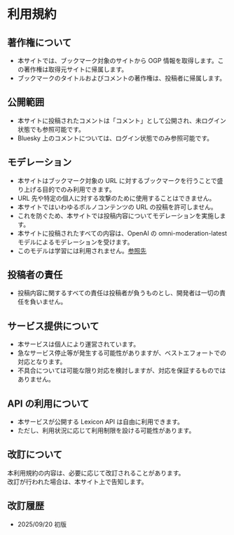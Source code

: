 # 利用規約

## 著作権について
- 本サイトでは、ブックマーク対象のサイトから OGP 情報を取得します。この著作権は取得元サイトに帰属します。  
- ブックマークのタイトルおよびコメントの著作権は、投稿者に帰属します。  

## 公開範囲
- 本サイトに投稿されたコメントは「コメント」として公開され、未ログイン状態でも参照可能です。  
- Bluesky 上のコメントについては、ログイン状態でのみ参照可能です。  

## モデレーション
- 本サイトはブックマーク対象の URL に対するブックマークを行うことで盛り上げる目的でのみ利用できます。  
- URL 先や特定の個人に対する攻撃のために使用することはできません。  
- 本サイトではいわゆるポルノコンテンツの URL の投稿を許可しません。  
- これを防ぐため、本サイトでは投稿内容についてモデレーションを実施します。  
- 本サイトに投稿されたすべての内容は、OpenAI の omni-moderation-latest モデルによるモデレーションを受けます。  
- このモデルは学習には利用されません。[参照先](https://openai.com/index/upgrading-the-moderation-api-with-our-new-multimodal-moderation-model/)

## 投稿者の責任
- 投稿内容に関するすべての責任は投稿者が負うものとし、開発者は一切の責任を負いません。  

## サービス提供について
- 本サービスは個人により運営されています。  
- 急なサービス停止等が発生する可能性がありますが、ベストエフォートでの対応となります。  
- 不具合については可能な限り対応を検討しますが、対応を保証するものではありません。  

## API の利用について
- 本サービスが公開する Lexicon API は自由に利用できます。  
- ただし、利用状況に応じて利用制限を設ける可能性があります。  

## 改訂について
本利用規約の内容は、必要に応じて改訂されることがあります。  
改訂が行われた場合は、本サイト上で告知します。  

## 改訂履歴
- 2025/09/20 初版